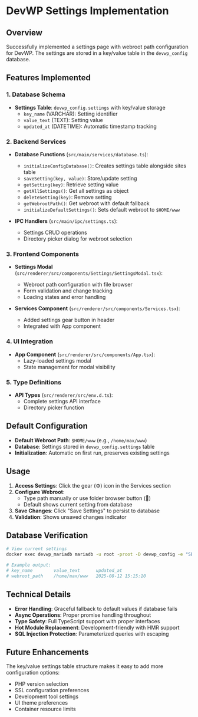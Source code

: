 # DevWP Settings Implementation

## Overview

Successfully implemented a settings page with webroot path configuration for DevWP. The settings are stored in a key/value table in the `devwp_config` database.

## Features Implemented

### 1. Database Schema

- **Settings Table**: `devwp_config.settings` with key/value storage
  - `key_name` (VARCHAR): Setting identifier
  - `value_text` (TEXT): Setting value
  - `updated_at` (DATETIME): Automatic timestamp tracking

### 2. Backend Services

- **Database Functions** (`src/main/services/database.ts`):
  - `initializeConfigDatabase()`: Creates settings table alongside sites table
  - `saveSetting(key, value)`: Store/update setting
  - `getSetting(key)`: Retrieve setting value
  - `getAllSettings()`: Get all settings as object
  - `deleteSetting(key)`: Remove setting
  - `getWebrootPath()`: Get webroot with default fallback
  - `initializeDefaultSettings()`: Sets default webroot to `$HOME/www`

- **IPC Handlers** (`src/main/ipc/settings.ts`):
  - Settings CRUD operations
  - Directory picker dialog for webroot selection

### 3. Frontend Components

- **Settings Modal** (`src/renderer/src/components/Settings/SettingsModal.tsx`):
  - Webroot path configuration with file browser
  - Form validation and change tracking
  - Loading states and error handling

- **Services Component** (`src/renderer/src/components/Services.tsx`):
  - Added settings gear button in header
  - Integrated with App component

### 4. UI Integration

- **App Component** (`src/renderer/src/components/App.tsx`):
  - Lazy-loaded settings modal
  - State management for modal visibility

### 5. Type Definitions

- **API Types** (`src/renderer/src/env.d.ts`):
  - Complete settings API interface
  - Directory picker function

## Default Configuration

- **Default Webroot Path**: `$HOME/www` (e.g., `/home/max/www`)
- **Database**: Settings stored in `devwp_config.settings` table
- **Initialization**: Automatic on first run, preserves existing settings

## Usage

1. **Access Settings**: Click the gear (⚙) icon in the Services section
2. **Configure Webroot**:
   - Type path manually or use folder browser button (📁)
   - Default shows current setting from database
3. **Save Changes**: Click "Save Settings" to persist to database
4. **Validation**: Shows unsaved changes indicator

## Database Verification

```bash
# View current settings
docker exec devwp_mariadb mariadb -u root -proot -D devwp_config -e "SELECT * FROM settings;"

# Example output:
# key_name        value_text      updated_at
# webroot_path    /home/max/www   2025-08-12 15:15:10
```

## Technical Details

- **Error Handling**: Graceful fallback to default values if database fails
- **Async Operations**: Proper promise handling throughout
- **Type Safety**: Full TypeScript support with proper interfaces
- **Hot Module Replacement**: Development-friendly with HMR support
- **SQL Injection Protection**: Parameterized queries with escaping

## Future Enhancements

The key/value settings table structure makes it easy to add more configuration options:

- PHP version selection
- SSL configuration preferences
- Development tool settings
- UI theme preferences
- Container resource limits
